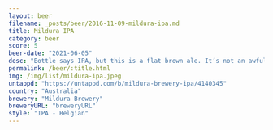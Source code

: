 ```yaml
---
layout: beer
filename: _posts/beer/2016-11-09-mildura-ipa.md
title: Mildura IPA
category: beer
score: 5
beer-date: "2021-06-05"
desc: "Bottle says IPA, but this is a flat brown ale. It’s not an awful flavour, but there’s no hops"
permalink: /beer/:title.html
img: /img/list/mildura-ipa.jpeg
untappd: "https://untappd.com/b/mildura-brewery-ipa/4140345"
country: "Australia"
brewery: "Mildura Brewery"
breweryURL: "breweryURL"
style: "IPA - Belgian"
---
```

